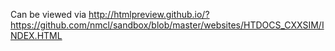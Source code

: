 Can be viewed via http://htmlpreview.github.io/?https://github.com/nmcl/sandbox/blob/master/websites/HTDOCS_CXXSIM/INDEX.HTML
